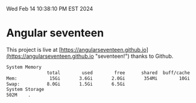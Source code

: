 Wed Feb 14 10:38:10 PM EST 2024

# Angular seventeen


This project is live at [https://angularseventeen.github.io](https://angularseventeen.github.io "seventeen!") thanks to Github.

```bash
System Memory
               total        used        free      shared  buff/cache   available
Mem:            15Gi       3.6Gi       2.0Gi       354Mi        10Gi        11Gi
Swap:          8.0Gi       1.5Gi       6.5Gi
System Storage
502M	.
